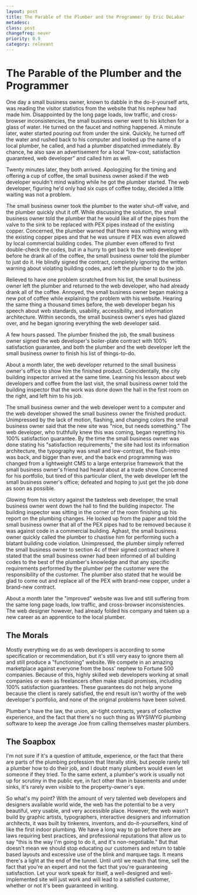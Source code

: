```yaml
---
layout: post
title: The Parable of the Plumber and the Programmer by Eric DeLabar
metadesc: 
class: post
changefreq: never
priority: 0.9
category: relevant
---
```

# The Parable of the Plumber and the Programmer

One day a small business owner, known to dabble in the do-it-yourself arts, was reading the visitor 
statistics from the website that his nephew had made him. Disappointed by the long page loads, 
low traffic, and cross-browser inconsistencies, the small business owner went to his kitchen for a 
glass of water. He turned on the faucet and nothing happened. A minute later, water started pouring 
out from under the sink. Quickly, he turned off the water and rushed back to his computer and looked 
up the name of a local plumber, he called, and had a plumber dispatched immediately. By chance, he 
also saw an advertisement for a local "low-cost, satisfaction guaranteed, web developer" and called 
him as well.

Twenty minutes later, they both arrived. Apologizing for the timing and offering a cup of coffee, the 
small business owner asked if the web developer wouldn't mind waiting while he got the plumber started. 
The web developer, figuring he'd only had six cups of coffee today, decided a little waiting was not 
a problem.

The small business owner took the plumber to the water shut-off valve, and the plumber quickly shut it 
off. While discussing the solution, the small business owner told the plumber that he would like all of 
the pipes from the valve to the sink to be replaced with PEX pipes instead of 
the existing copper. Concerned, the plumber warned that there was nothing wrong with the existing copper 
pipes and that he was unsure if PEX was even allowed by local commercial building 
codes. The plumber even offered to first double-check the codes, but in a hurry to get back to the web 
developer before he drank all of the coffee, the small business owner told the plumber to just do it. He 
blindly signed the contract, completely ignoring the written warning about violating building codes, and 
left the plumber to do the job.

Relieved to have one problem scratched from his list, the small business owner left the plumber and returned 
to the web developer, who had already drank all of the coffee. Annoyed, the small business owner began making 
a new pot of coffee while explaining the problem with his website. Hearing the same thing a thousand times 
before, the web developer began his speech about web standards, usability, accessibility, and information 
architecture. Within seconds, the small business owner's eyes had glazed over, and he began ignoring 
everything the web developer said.

A few hours passed. The plumber finished the job, the small business owner signed the web developer's 
boiler-plate contract with 100% satisfaction guarantee, and both the plumber and the web developer left 
the small business owner to finish his list of things-to-do.

About a month later, the web developer returned to the small business owner's office to show him the finished 
product. Coincidentally, the city building inspector arrived at the same time. Learning his lesson about web 
developers and coffee from the last visit, the small business owner told the building inspector that the work 
was done down the hall in the first room on the right, and left him to his job.

The small business owner and the web developer went to a computer and the web developer showed the small 
business owner the finished product. Unimpressed by the lack of motion, flashing, and changing colors the 
small business owner said that the new site was "nice, but needs something." The web developer, who truthfully 
knew this was coming, began regretting his 100% satisfaction guarantee. By the time the small business owner 
was done stating his "satisfaction requirements," the site had lost its information architecture, the 
typography was small and low-contrast, the flash-intro was back, and bigger than ever, and the back end 
programming was changed from a lightweight CMS to a large enterprise framework 
that the small business owner's friend had heard about at a trade show. Concerned for his portfolio, but 
tired of this particular client, the web developer left the small business owner's office; defeated and hoping 
to just get the job done as soon as possible.

Glowing from his victory against the tasteless web developer, the small business owner went down the hall to 
find the building inspector. The building inspector was sitting in the corner of the room finishing up his 
report on the plumbing changes. He looked up from the paper and told the small business owner that all of the 
PEX pipes had to be removed because it was against code in a commercial building. 
Aghast, the small business owner quickly called the plumber to chastise him for performing such a blatant 
building code violation. Unimpressed, the plumber simply referred the small business owner to section 4c of 
their signed contract where it stated that the small business owner had been informed of all building codes 
to the best of the plumber's knowledge and that any specific requirements performed by the plumber per the 
customer were the responsibility of the customer. The plumber also stated that he would be glad to come out 
and replace all of the PEX with brand-new copper, under a brand-new contract.

About a month later the "improved" website was live and still suffering from the same long page loads, low 
traffic, and cross-browser inconsistencies. The web designer however, had already folded his company and taken 
up a new career as an apprentice to the local plumber.

## The Morals

Mostly everything we do as web developers is according to some specification or recommendation, but it's still 
very easy to ignore them all and still produce a "functioning" website. We compete in an amazing marketplace 
against everyone from the boss' nephew to Fortune 500 companies. Because of this, highly skilled web developers 
working at small companies or even as freelancers often make stupid promises, including 100% satisfaction guarantees. 
These guarantees do not help anyone because the client is rarely satisfied, the end result isn't worthy of the 
web developer's portfolio, and none of the original problems have been solved.

Plumber's have the law, the union, air-tight contracts, years of collective experience, and the fact that there's 
no such thing as WYSIWYG plumbing software to keep the average Joe from calling themselves 
master plumbers.

## The Soapbox

I'm not sure if it's a question of attitude, experience, or the fact that there are parts of the plumbing profession 
that literally stink, but people rarely tell a plumber how to do their job, and I doubt many plumbers would even 
let someone if they tried. To the same extent, a plumber's work is usually not up for scrutiny in the public eye, 
in fact other than in basements and under sinks, it's rarely even visible to the property-owner's eye.

So what's my point? With the amount of very talented web developers and designers available world wide, the web 
has the potential to be a very beautiful, very usable, and very accessible place. However, the web wasn't build 
by graphic artists, typographers, interactive designers and information architects, it was built by tinkerers, 
inventors, and do-it-yourselfers, kind of like the first indoor plumbing. We have a long way to go before there 
are laws requiring best practices, and professional reputations that allow us to say "this is the way I'm going 
to do it, and it's non-negotiable." But that doesn't mean we should stop educating our customers and return to 
table based layouts and excessive use of the blink and marquee tags. It means there's a light at the end of the 
tunnel. Until until we reach that time, sell the fact that you're an expert and not the fact that you're guaranteeing 
satisfaction. Let your work speak for itself, a well-designed and well-implemented site will just work and will 
lead to a satisfied customer, whether or not it's been guaranteed in writing.
